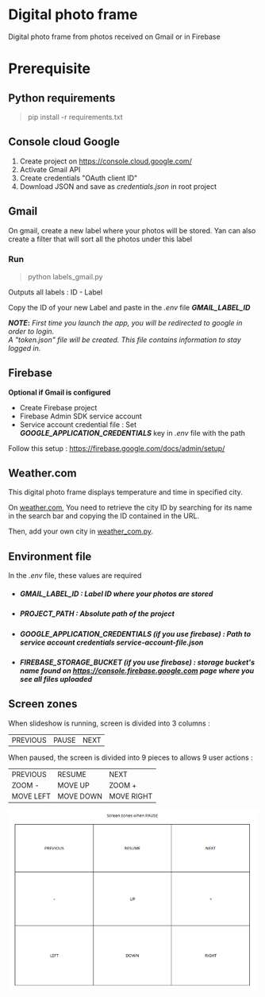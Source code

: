 # Digital photo frame
Digital photo frame from photos received on Gmail or in Firebase

# Prerequisite
## Python requirements
> pip install -r requirements.txt

## Console cloud Google
1) Create project on https://console.cloud.google.com/
2) Activate Gmail API
3) Create credentials "OAuth client ID"
4) Download JSON and save as _credentials.json_ in root project

## Gmail
On gmail, create a new label where your photos will be stored.
Yan can also create a filter that will sort all the photos under this label

### Run
> python labels_gmail.py

Outputs all labels : ID - Label

Copy the ID of your new Label and paste in the _.env_ file **_GMAIL_LABEL_ID_**

**_NOTE_:** _First time you launch the app, you will be redirected to google in order to login. <br> A "token.json" file will be created. This file contains information to stay logged in._

## Firebase
**Optional if Gmail is configured**

- Create Firebase project
- Firebase Admin SDK service account
- Service account credential file : Set **_GOOGLE_APPLICATION_CREDENTIALS_** key in _.env_ file with the path

Follow this setup : https://firebase.google.com/docs/admin/setup/

## Weather.com
This digital photo frame displays temperature and time in specified city.

On [weather.com](https://weather.com), You need to retrieve the city ID by searching for its name in the search bar and copying the ID contained in the URL.

Then, add your own city in [weather_com.py](./src/weather_com.py).

## Environment file
In the _.env_ file, these values are required

- ##### GMAIL_LABEL_ID : Label ID where your photos are stored
- ##### PROJECT_PATH : Absolute path of the project
- ##### GOOGLE_APPLICATION_CREDENTIALS (if you use firebase) : Path to service account credentials _service-account-file.json_
- ##### FIREBASE_STORAGE_BUCKET (if you use firebase) : storage bucket's name found on https://console.firebase.google.com page where you see all files uploaded

## Screen zones
When slideshow is running, screen is divided into 3 columns :

||||
|-|-|-|
|PREVIOUS | PAUSE | NEXT|

When paused, the screen is divided into 9 pieces to allows 9 user actions :

||||
|---|---|---|
|PREVIOUS  | RESUME    | NEXT|
|ZOOM -    | MOVE UP   | ZOOM +|
|MOVE LEFT | MOVE DOWN | MOVE RIGHT|


![Screen zones - PAUSE](./img/screen_zones_pause.png)